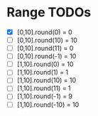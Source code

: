 # Range TODOs

- [x] [0,10].round(0) = 0
- [ ] [0,10].round(10) = 10
- [ ] [0,10].round(11) = 0
- [ ] [0,10].round(-1) = 10
- [ ] [1,10].round(0) = 10
- [ ] [1,10].round(1) = 1
- [ ] [1,10].round(10) = 10
- [ ] [1,10].round(11) = 1
- [ ] [1,10].round(-1) = 9
- [ ] [1,10].round(-10) = 10